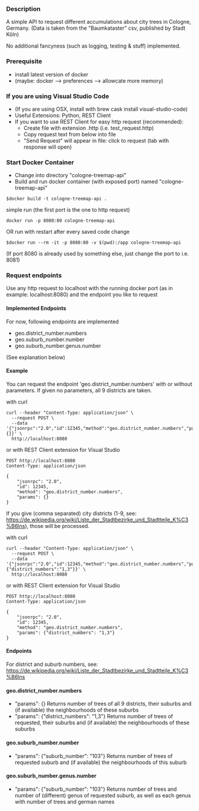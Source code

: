 ### Description
A simple API to request different accumulations about city trees in Cologne, Germany. 
(Data is taken from the "Baumkataster" csv, published by Stadt Köln)

No additional fancyness (such as logging, testing & stuff) implemented.

### Prerequisite
- install latest version of docker
- (maybe: docker --> preferences --> allowcate more memory)

### If you are using Visual Studio Code
- (If you are using OSX, install with brew cask install visual-studio-code)
- Useful Extensions: Python, REST Client
- If you want to use REST Client for easy http request (recommended):
    - Create file with extension .http (i.e. test_request.http)
    - Copy request text from below into file
    - "Send Request" will appear in file: click to request (tab with response will open)


### Start Docker Container
- Change into directory "cologne-treemap-api"
- Build and run docker container (with exposed port) named "cologne-treemap-api"
```
$docker build -t cologne-treemap-api .
```
simple run (the first port is the one to http request)
```
docker run -p 8080:80 cologne-treemap-api
```
OR run with restart after every saved code change
```
$docker run --rm -it -p 8080:80 -v $(pwd):/app cologne-treemap-api
```

(If port 8080 is already used by something else, just change the port to i.e. 8081)


### Request endpoints
Use any http request to localhost with the running docker port (as in example: localhost:8080) and the endpoint you like to request

#### Implemented Endpoints
For now, following endpoints are implemented
- geo.district_number.numbers
- geo.suburb_number.number
- geo.suburb_number.genus.number

(See explanation below)

#### Example
You can request the endpoint 'geo.district_number.numbers' with or without parameters.
If given no parameters, all 9 districts are taken.

with curl
```
curl --header "Content-Type: application/json" \
  --request POST \
  --data '{"jsonrpc":"2.0","id":12345,"method":"geo.district_number.numbers","params":{}}' \
  http://localhost:8080
```
or with REST Client extension for Visual Studio
```
POST http://localhost:8080
Content-Type: application/json

{
    "jsonrpc": "2.0",
    "id": 12345,
    "method": "geo.district_number.numbers",
    "params": {}
}
```

If you give (comma separated) city districts (1-9, see: https://de.wikipedia.org/wiki/Liste_der_Stadtbezirke_und_Stadtteile_K%C3%B6lns), those will be processed.

with curl
```
curl --header "Content-Type: application/json" \
  --request POST \
  --data '{"jsonrpc":"2.0","id":12345,"method":"geo.district_number.numbers","params":{"district_numbers":"1,3"}}' \
  http://localhost:8080
```
or with REST Client extension for Visual Studio
```
POST http://localhost:8080
Content-Type: application/json

{
    "jsonrpc": "2.0",
    "id": 12345,
    "method": "geo.district_number.numbers",
    "params": {"district_numbers": "1,3"}
}
```

#### Endpoints

For district and suburb numbers, see: https://de.wikipedia.org/wiki/Liste_der_Stadtbezirke_und_Stadtteile_K%C3%B6lns

#### geo.district_number.numbers
- "params": {}
Returns number of trees of all 9 districts, their suburbs and (if available) the neighbourhoods of these suburbs
- "params": {"district_numbers": "1,3"}
Returns number of trees of requested, their suburbs and (if available) the neighbourhoods of these suburbs

#### geo.suburb_number.number
- "params": {"suburb_number": "103"}
Returns number of trees of requested suburb and (if available) the neighbourhoods of this suburb

#### geo.suburb_number.genus.number
- "params": {"suburb_number": "103"}
Returns number of trees and number of (different) genus of requested suburb, as well as each genus with number of trees and german names